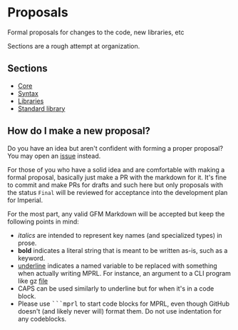 # Proposals #

Formal proposals for changes to the code, new libraries, etc

Sections are a rough attempt at organization.

## Sections ##

* [Core](core)
* [Syntax](syntax)
* [Libraries](libraries)
* [Standard library](std)


## How do I make a new proposal? ##

Do you have an idea but aren't confident with forming a proper proposal? You may open an [issue](https://github.com/imp-erial/imperial/issues) instead.

For those of you who have a solid idea and are comfortable with making a formal proposal, basically just make a PR with the markdown for it. It's fine to commit and make PRs for drafts and such here but only proposals with the status `Final` will be reviewed for acceptance into the development plan for Imperial.

For the most part, any valid GFM Markdown will be accepted but keep the following points in mind:

* *italics* are intended to represent key names (and specialized types) in prose.
* **bold** indicates a literal string that is meant to be written as-is, such as a keyword.
* <u>underline</u> indicates a named variable to be replaced with something when actually writing MPRL. For instance, an argument to a CLI program like gz <u>file</u>
* CAPS can be used similarly to underline but for when it's in a code block.
* Please use <tt>\`\`\`mprl</tt> to start code blocks for MPRL, even though GitHub doesn't (and likely never will) format them. Do not use indentation for any codeblocks.

